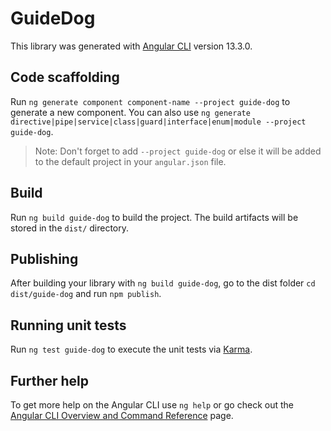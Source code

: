 # GuideDog

This library was generated with [Angular CLI](https://github.com/angular/angular-cli) version 13.3.0.

## Code scaffolding

Run `ng generate component component-name --project guide-dog` to generate a new component. You can also use `ng generate directive|pipe|service|class|guard|interface|enum|module --project guide-dog`.
> Note: Don't forget to add `--project guide-dog` or else it will be added to the default project in your `angular.json` file. 

## Build

Run `ng build guide-dog` to build the project. The build artifacts will be stored in the `dist/` directory.

## Publishing

After building your library with `ng build guide-dog`, go to the dist folder `cd dist/guide-dog` and run `npm publish`.

## Running unit tests

Run `ng test guide-dog` to execute the unit tests via [Karma](https://karma-runner.github.io).

## Further help

To get more help on the Angular CLI use `ng help` or go check out the [Angular CLI Overview and Command Reference](https://angular.io/cli) page.

